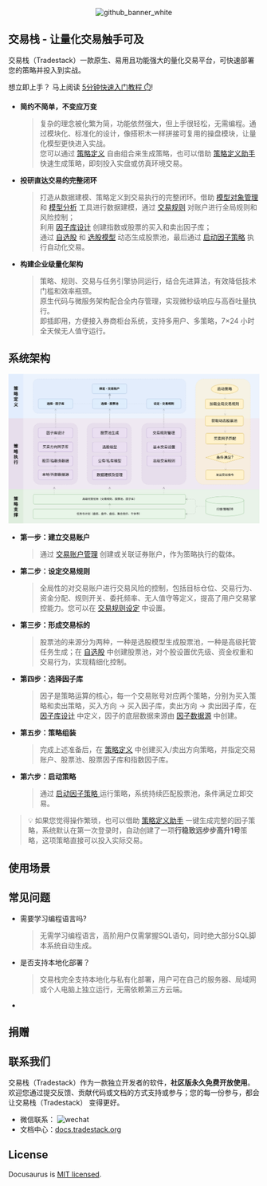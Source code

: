 <p align="center">
<img width="1440" height="280" alt="github_banner_white" src="https://github.com/user-attachments/assets/d88f1137-7738-487f-8ddd-bf92ce749bf9" />
</p>

## 交易栈 - 让量化交易触手可及

交易栈（Tradestack）一款原生、易用且功能强大的量化交易平台，可快速部署您的策略并投入到实战。

想立即上手？ 马上阅读 [5分钟快速入门教程 ⏱️](./QuickStart.md)!

- **简约不简单，不变应万变**

  > 复杂的理念被化繁为简，功能依然强大，但上手很轻松，无需编程。通过模块化、标准化的设计，像搭积木一样拼接可复用的操盘模块，让量化模型更快进入实战。  
  > 您可以通过 [策略定义](./StrategyDefinition.md) 自由组合来生成策略，也可以借助 [策略定义助手](./StrategyDefinition.md) 快速生成策略，即刻投入实盘或仿真环境交易。

- **投研直达交易的完整闭环**

  > 打造从数据建模、策略定义到交易执行的完整闭环。借助 [模型对象管理](./StrategyDefinition.md) 和 [模型分析](./StrategyDefinition.md) 工具进行数据建模，通过 [交易规则](./StrategyDefinition.md) 对账户进行全局规则和风险控制；  
  > 利用 [因子库设计](./StrategyDefinition.md) 创建指数或股票的买入和卖出因子库；  
  > 通过 [自选股](./StrategyDefinition.md) 和 [选股模型](./StrategyDefinition.md) 动态生成股票池，最后通过 [启动因子策略](./StrategyDefinition.md) 执行自动化交易。

- **构建企业级量化架构**

  > 策略、规则、交易与任务引擎协同运行，结合先进算法，有效降低技术门槛和效率瓶颈。  
  > 原生代码与微服务架构配合全内存管理，实现微秒级响应与高吞吐量执行。  
  > 即插即用，方便接入券商柜台系统，支持多用户、多策略，7×24 小时全天候无人值守运行。


## 系统架构

<img  alt="tactics" src="./images/arch_diagram.svg" />

- **第一步：建立交易账户**
  > 通过 [交易账户管理](./StrategyDefinition.md) 创建或关联证券账户，作为策略执行的载体。
  
- **第二步：设定交易规则**
  > 全局性的对交易账户进行交易风险的控制，包括目标仓位、交易行为、资金分配、规则开关、委托频率、无人值守等定义，提高了用户交易掌控能力。您可以在 [交易规则设定](./StrategyDefinition.md)  中设置。

- **第三步：形成交易标的**
  > 股票池的来源分为两种，一种是选股模型生成股票池，一种是高级托管任务生成；在 [自选股](./StrategyDefinition.md)  中创建股票池，对个股设置优先级、资金权重和交易行为，实现精细化控制。

- **第四步：选择因子库**
  > 因子是策略运算的核心，每一个交易账号对应两个策略，分别为买入策略和卖出策略，买入方向 → 买入因子库，卖出方向 → 卖出因子库，在 [因子库设计](./StrategyDefinition.md) 中定义，因子的底层数据来源由 [因子数据源](./StrategyDefinition.md) 中创建。
 
- **第五步：策略组装**
  > 完成上述准备后，在 [策略定义](./StrategyDefinition.md)  中创建买入/卖出方向策略，并指定交易账户、股票池、股票因子库和指数因子库。
    
- **第六步：启动策略**
  > 通过 [ 启动因子策略 ](./StrategyDefinition.md)  运行策略，系统持续匹配股票池，条件满足立即交易。

> 💡 如果您觉得操作繁琐，也可以借助 [策略定义助手](./StrategyDefinition.md) 一键生成完整的因子策略，系统默认在第一次登录时，自动创建了一项**行稳致远步步高升1号**策略，这项策略直接可以投入实际交易。


## 使用场景



## 常见问题
- 需要学习编程语言吗?

  > 无需学习编程语言，高阶用户仅需掌握SQL语句，同时绝大部分SQL脚本系统自动生成。

- 是否支持本地化部署？
  > 交易栈完全支持本地化与私有化部署，用户可在自己的服务器、局域网或个人电脑上独立运行，无需依赖第三方云端。

- 

## 捐赠

## 联系我们 

交易栈（Tradestack）作为一款独立开发者的软件，**社区版永久免费开放使用**。欢迎您通过提交反馈、贡献代码或文档的方式支持或参与；您的每一份参与，都会让交易栈（Tradestack） 变得更好。

- 微信联系：
  <img width="90" height="90" alt="wechat" src="https://github.com/user-attachments/assets/86a97b8b-eb91-49bc-9ea8-999c972f393e" />
- 文档中心：[docs.tradestack.org](http://www.tradestack.org:3000/#/README)

## License

Docusaurus is [MIT licensed](./LICENSE).
